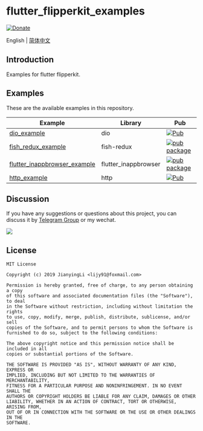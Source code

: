# flutter_flipperkit_examples

[![Donate](https://img.shields.io/badge/Donate-PayPal-green.svg)](https://www.paypal.com/cgi-bin/webscr?cmd=_donations&business=lijy91%40live.com&currency_code=USD&source=url)

English | [简体中文](./README.zh_CN.md)

## Introduction

Examples for flutter flipperkit.

## Examples

These are the available examples in this repository.

| Example                                                         | Library              | Pub                                                                                                                    |
| --------------------------------------------------------------- | -------------------- | ---------------------------------------------------------------------------------------------------------------------- |
| [dio_example](./dio_example/)                                   | dio                  | [![Pub](https://img.shields.io/pub/v/dio.svg?style=flat-square)](https://pub.dev/packages/dio)                         |
| [fish_redux_example](./fish_redux_example/)                     | fish-redux           | [![pub package](https://img.shields.io/pub/v/fish_redux.svg)](https://pub.dev/packages/fish_redux)                     |
| [flutter_inappbrowser_example](./flutter_inappbrowser_example/) | flutter_inappbrowser | [![pub package](https://img.shields.io/pub/v/flutter_inappbrowser.svg)](https://pub.dev/packages/flutter_inappbrowser) |
| [http_example](./http_example/)                                 | http                 | [![Pub](https://img.shields.io/pub/v/http.svg?style=flat-square)](https://pub.dev/packages/http)                       |

## Discussion

If you have any suggestions or questions about this project, you can discuss it by [Telegram Group](https://t.me/flutterdebugger) or my wechat.

![](http://blankapp.org/assets/images/wechat_qrcode.png)

## License

```
MIT License

Copyright (c) 2019 JianyingLi <lijy91@foxmail.com>

Permission is hereby granted, free of charge, to any person obtaining a copy
of this software and associated documentation files (the "Software"), to deal
in the Software without restriction, including without limitation the rights
to use, copy, modify, merge, publish, distribute, sublicense, and/or sell
copies of the Software, and to permit persons to whom the Software is
furnished to do so, subject to the following conditions:

The above copyright notice and this permission notice shall be included in all
copies or substantial portions of the Software.

THE SOFTWARE IS PROVIDED "AS IS", WITHOUT WARRANTY OF ANY KIND, EXPRESS OR
IMPLIED, INCLUDING BUT NOT LIMITED TO THE WARRANTIES OF MERCHANTABILITY,
FITNESS FOR A PARTICULAR PURPOSE AND NONINFRINGEMENT. IN NO EVENT SHALL THE
AUTHORS OR COPYRIGHT HOLDERS BE LIABLE FOR ANY CLAIM, DAMAGES OR OTHER
LIABILITY, WHETHER IN AN ACTION OF CONTRACT, TORT OR OTHERWISE, ARISING FROM,
OUT OF OR IN CONNECTION WITH THE SOFTWARE OR THE USE OR OTHER DEALINGS IN THE
SOFTWARE.
```
